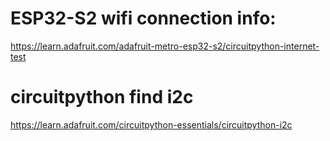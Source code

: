 #  ESP32-S2 wifi connection info:
https://learn.adafruit.com/adafruit-metro-esp32-s2/circuitpython-internet-test

#  circuitpython find i2c
https://learn.adafruit.com/circuitpython-essentials/circuitpython-i2c
